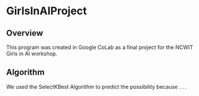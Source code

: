 # GirlsInAIProject
## Overview
This program was created in Google CoLab as a final project for the NCWIT Girls in AI workshop.
## Algorithm
We used the SelectKBest Algorithm to predict the possibility because . . .
